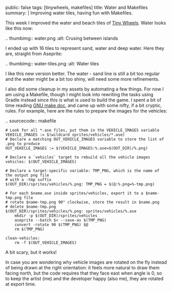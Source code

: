 public: false
tags: [tinywheels, makefiles]
title: Water and Makefiles
summary: |
    Improving water tiles, having fun with Makefiles.

This week I improved the water and beach tiles of [Tiny Wheels][tw]. Water looks like this now:

.. thumbimg:: water.png
    :alt: Crusing between islands

[tw]: /projects/tinywheels/

I ended up with 16 tiles to represent sand, water and deep water. Here they are, straight from Aseprite:

.. thumbimg:: water-tiles.png
    :alt: Water tiles

I like this new version better. The water - sand line is still a bit too regular and the water might be a bit too shiny, will need some more refinements.

I also did some cleanup in my assets by automating a few things. For now I am using a Makefile, though I might look into rewriting the tasks using Gradle instead since this is what is used to build the game. I spent a bit of time reading [GNU make doc][make], and came up with some nifty, if a bit cryptic, rules. For example, here are the rules to prepare the images for the vehicles:

[make]: https://www.gnu.org/software/make/manual/make.html

.. sourcecode:: makefile

    # Look for all *.ase files, put them in the VEHICLE_IMAGES variable
    VEHICLE_IMAGES := $(wildcard sprites/vehicles/*.ase)
    # Declare a matching OUT_VEHICLE_IMAGES variable to store the list of .png to produce
    OUT_VEHICLE_IMAGES := $(VEHICLE_IMAGES:%.ase=$(OUT_DIR)/%.png)

    # Declare a `vehicles` target to rebuild all the vehicle images
    vehicles: $(OUT_VEHICLE_IMAGES)

    # Declare a target-specific variable: TMP_PNG, which is the name of the output png file
    # with a -tmp suffix
    $(OUT_DIR)/sprites/vehicles/%.png: TMP_PNG = $(@:%.png=%-tmp.png)

    # For each $name.ase inside sprites/vehicles, export it to a $name-tmp.png file
    # rotate $name-tmp.png 90° clockwise, store the result in $name.png
    # delete $name-tmp.png
    $(OUT_DIR)/sprites/vehicles/%.png: sprites/vehicles/%.ase
        mkdir -p $(OUT_DIR)/sprites/vehicles
        aseprite --batch $< --save-as $(TMP_PNG)
        convert -rotate 90 $(TMP_PNG) $@
        rm $(TMP_PNG)

    clean-vehicles:
        rm -f $(OUT_VEHICLE_IMAGES)

A bit scary, but it works!

In case you are wondering why vehicle images are rotated on the fly instead of being drawn at the right orientation: it feels more natural to draw them facing north, but the code requires that they face east when angle is 0, so to keep the artist (me) and the developer happy (also me), they are rotated at export time.
